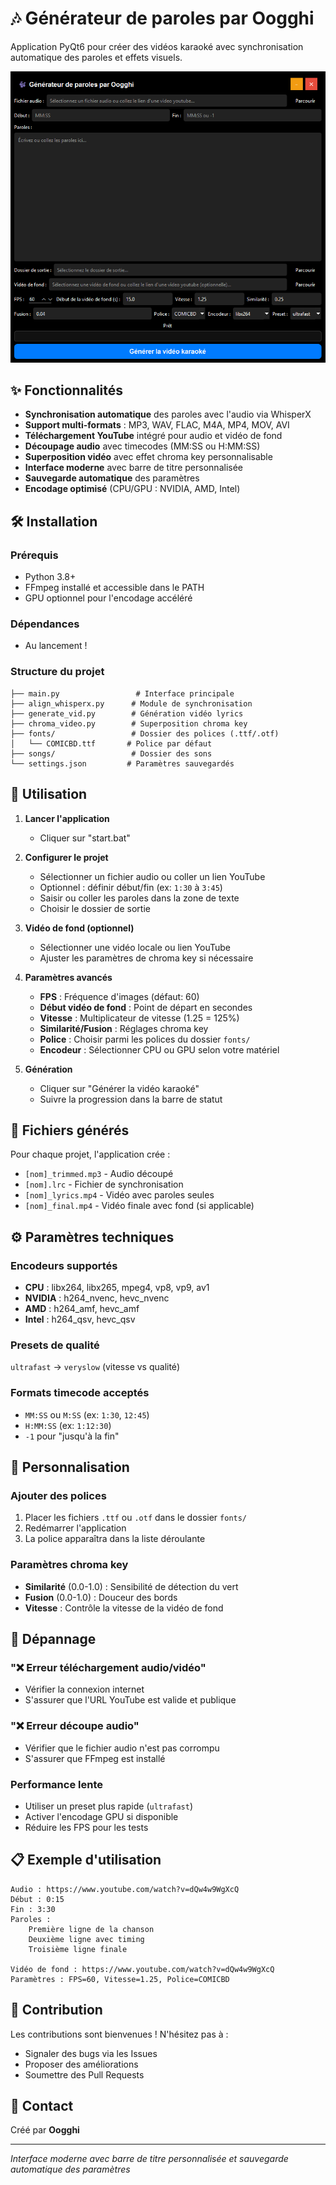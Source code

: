 # 🎶 Générateur de paroles par Oogghi

Application PyQt6 pour créer des vidéos karaoké avec synchronisation automatique des paroles et effets visuels.

![Interface de l'application](screenshot.png)

## ✨ Fonctionnalités

- **Synchronisation automatique** des paroles avec l'audio via WhisperX
- **Support multi-formats** : MP3, WAV, FLAC, M4A, MP4, MOV, AVI
- **Téléchargement YouTube** intégré pour audio et vidéo de fond
- **Découpage audio** avec timecodes (MM:SS ou H:MM:SS)
- **Superposition vidéo** avec effet chroma key personnalisable
- **Interface moderne** avec barre de titre personnalisée
- **Sauvegarde automatique** des paramètres
- **Encodage optimisé** (CPU/GPU : NVIDIA, AMD, Intel)

## 🛠️ Installation

### Prérequis
- Python 3.8+
- FFmpeg installé et accessible dans le PATH
- GPU optionnel pour l'encodage accéléré

### Dépendances
- Au lancement !

### Structure du projet
```
├── main.py                 # Interface principale
├── align_whisperx.py      # Module de synchronisation
├── generate_vid.py        # Génération vidéo lyrics
├── chroma_video.py        # Superposition chroma key
├── fonts/                 # Dossier des polices (.ttf/.otf)
│   └── COMICBD.ttf       # Police par défaut
├── songs/                 # Dossier des sons
└── settings.json         # Paramètres sauvegardés
```

## 🚀 Utilisation

1. **Lancer l'application**
   - Cliquer sur "start.bat"

2. **Configurer le projet**
   - Sélectionner un fichier audio ou coller un lien YouTube
   - Optionnel : définir début/fin (ex: `1:30` à `3:45`)
   - Saisir ou coller les paroles dans la zone de texte
   - Choisir le dossier de sortie

3. **Vidéo de fond (optionnel)**
   - Sélectionner une vidéo locale ou lien YouTube
   - Ajuster les paramètres de chroma key si nécessaire

4. **Paramètres avancés**
   - **FPS** : Fréquence d'images (défaut: 60)
   - **Début vidéo de fond** : Point de départ en secondes
   - **Vitesse** : Multiplicateur de vitesse (1.25 = 125%)
   - **Similarité/Fusion** : Réglages chroma key
   - **Police** : Choisir parmi les polices du dossier `fonts/`
   - **Encodeur** : Sélectionner CPU ou GPU selon votre matériel

5. **Génération**
   - Cliquer sur "Générer la vidéo karaoké"
   - Suivre la progression dans la barre de statut

## 📁 Fichiers générés

Pour chaque projet, l'application crée :
- `[nom]_trimmed.mp3` - Audio découpé
- `[nom].lrc` - Fichier de synchronisation
- `[nom]_lyrics.mp4` - Vidéo avec paroles seules
- `[nom]_final.mp4` - Vidéo finale avec fond (si applicable)

## ⚙️ Paramètres techniques

### Encodeurs supportés
- **CPU** : libx264, libx265, mpeg4, vp8, vp9, av1
- **NVIDIA** : h264_nvenc, hevc_nvenc
- **AMD** : h264_amf, hevc_amf
- **Intel** : h264_qsv, hevc_qsv

### Presets de qualité
`ultrafast` → `veryslow` (vitesse vs qualité)

### Formats timecode acceptés
- `MM:SS` ou `M:SS` (ex: `1:30`, `12:45`)
- `H:MM:SS` (ex: `1:12:30`)
- `-1` pour "jusqu'à la fin"

## 🎨 Personnalisation

### Ajouter des polices
1. Placer les fichiers `.ttf` ou `.otf` dans le dossier `fonts/`
2. Redémarrer l'application
3. La police apparaîtra dans la liste déroulante

### Paramètres chroma key
- **Similarité** (0.0-1.0) : Sensibilité de détection du vert
- **Fusion** (0.0-1.0) : Douceur des bords
- **Vitesse** : Contrôle la vitesse de la vidéo de fond

## 🔧 Dépannage

### "❌ Erreur téléchargement audio/vidéo"
- Vérifier la connexion internet
- S'assurer que l'URL YouTube est valide et publique

### "❌ Erreur découpe audio"
- Vérifier que le fichier audio n'est pas corrompu
- S'assurer que FFmpeg est installé

### Performance lente
- Utiliser un preset plus rapide (`ultrafast`)
- Activer l'encodage GPU si disponible
- Réduire les FPS pour les tests

## 📋 Exemple d'utilisation

```
Audio : https://www.youtube.com/watch?v=dQw4w9WgXcQ
Début : 0:15
Fin : 3:30
Paroles : 
    Première ligne de la chanson
    Deuxième ligne avec timing
    Troisième ligne finale

Vidéo de fond : https://www.youtube.com/watch?v=dQw4w9WgXcQ
Paramètres : FPS=60, Vitesse=1.25, Police=COMICBD
```

## 🤝 Contribution

Les contributions sont bienvenues ! N'hésitez pas à :
- Signaler des bugs via les Issues
- Proposer des améliorations
- Soumettre des Pull Requests

## 📧 Contact

Créé par **Oogghi**

---

*Interface moderne avec barre de titre personnalisée et sauvegarde automatique des paramètres*